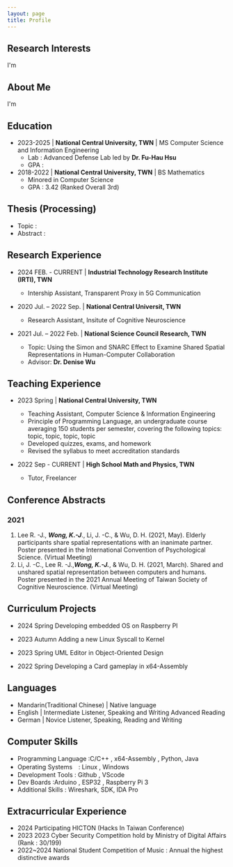 ```yaml
---
layout: page
title: Profile
---
```




## Research Interests
I'm
## About Me 
I'm


## Education
- 2023-2025 | **National Central University, TWN** | MS Computer Science and Information Engineering
  - Lab : Advanced Defense Lab led by **Dr. Fu-Hau Hsu**
  - GPA :
- 2018-2022 | **National Central University, TWN** | BS Mathematics
  - Minored in Computer Science
  - GPA : 3.42 (Ranked Overall 3rd)


## Thesis (Processing)
* Topic :
* Abstract : 


## Research Experience
- 2024 FEB. - CURRENT | **Industrial Technology Research Institute (IRTI), TWN**
    * Intership Assistant, Transparent Proxy in 5G Communication

- 2020 Jul. – 2022 Sep. | **National Central Universit, TWN**
    * Research Assistant, Insitute of Cognitive Neuroscience 
- 2021 Jul. – 2022 Feb. | **National Science Council Research, TWN**  
    * Topic: Using the Simon and SNARC Effect to Examine Shared Spatial Representations in Human-Computer Collaboration
    * Advisor: **Dr. Denise Wu**



## Teaching Experience
- 2023 Spring	| **National Central University, TWN**
    * Teaching Assistant, Computer Science & Information Engineering
    * Principle of Programming Language, an undergraduate course averaging 150 students per semester, covering the following topics: topic, topic, topic, topic
    * Developed quizzes, exams, and homework
    * Revised the syllabus to meet accreditation standards

- 2022 Sep - CURRENT | **High School Math and Physics, TWN**
    * Tutor, Freelancer



## Conference Abstracts
### 2021
1. 	Lee R. -J., ***Wong, K.-J***., Li, J. -C., & Wu, D. H. (2021, May). Elderly participants share spatial representations with an inanimate partner. Poster presented in the International Convention of Psychological Science. (Virtual Meeting)
2.	Li, J. -C., Lee R. -J.,***Wong, K.-J.***, & Wu, D. H. (2021, March). Shared and unshared spatial representation between computers and humans. Poster presented in the 2021 Annual Meeting of Taiwan Society of Cognitive Neuroscience. (Virtual Meeting)



## Curriculum Projects
* 2024 Spring	Developing embedded OS on Raspberry PI
  
* 2023 Autumn	Adding a new Linux Syscall to Kernel
  
* 2023 Spring	UML Editor in Object-Oriented Design
  
* 2022 Spring	Developing a Card gameplay in x64-Assembly


## Languages
- Mandarin(Traditional Chinese)	| Native language
- English	| Intermediate Listener, Speaking and Writing Advanced Reading
- German	| Novice Listener, Speaking, Reading and Writing 



## Computer Skills
- Programming Language :C/C++ , x64-Assembly , Python, Java
- Operating Systems　:	Linux , Windows
- Development Tools	: Github , VScode
- Dev Boards :Arduino , ESP32 , Raspberry Pi 3
- Additional Skills	: Wireshark, SDK, IDA Pro


## Extracurricular Experience
- 2024	Participating HICTON (Hacks In Taiwan Conference)
- 2023 	2023 Cyber Security Competition hold by Ministry of Digital Affairs (Rank : 30/199)
- 2022~2024	National Student Competition of Music : Annual the highest distinctive awards

